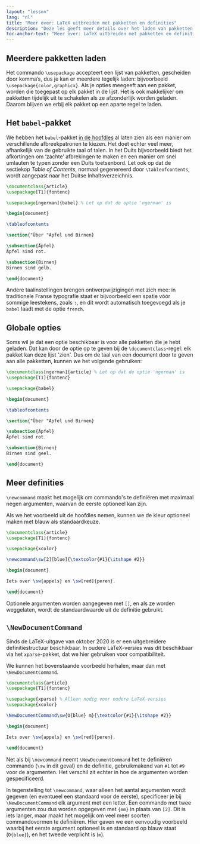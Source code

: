 ```yaml
---
layout: "lesson"
lang: "nl"
title: "Meer over: LaTeX uitbreiden met pakketten en definities"
description: "Deze les geeft meer details over het laden van pakketten, toont het babel-pakket voor taalinstellingen en geeft meer informatie over zelfgeschreven commando's."
toc-anchor-text: "Meer over: LaTeX uitbreiden met pakketten en definities"
---
```


## Meerdere pakketten laden

Het commando `\usepackage` accepteert een lijst van pakketten, gescheiden door komma’s, dus je kan er meerdere tegelijk laden: bijvoorbeeld `\usepackage{color,graphicx}`.
Als je opties meegeeft aan een pakket, worden die toegepast op elk pakket in de lijst.
Het is ook makkelijker om pakketten tijdelijk uit te schakelen als ze afzonderlijk worden geladen.
Daarom blijven we erbij elk pakket op een aparte regel te laden.

## Het `babel`-pakket

We hebben het `babel`-pakket [in de hoofdles](lesson-06) al laten zien als een manier om verschillende afbreekpatronen te kiezen.
Het doet echter veel meer, afhankelijk van de gebruikte taal of talen.
In het Duits bijvoorbeeld biedt het afkortingen om ‘zachte’ afbrekingen te maken en een manier om snel umlauten te typen zonder een Duits toetsenbord.
Let ook op dat de sectiekop _Table of Contents_, normaal gegenereerd door `\tableofcontents`, wordt aangepast naar het Duitse Inhaltsverzeichnis.

```latex
\documentclass{article}
\usepackage[T1]{fontenc}

\usepackage[ngerman]{babel} % Let op dat de optie 'ngerman' is

\begin{document}

\tableofcontents

\section{"Über "Apfel und Birnen}

\subsection{Äpfel}
Äpfel sind rot.

\subsection{Birnen}
Birnen sind gelb.

\end{document}
```

Andere taalinstellingen brengen ontwerpwijzigingen met zich mee: in traditionele Franse typografie staat er bijvoorbeeld een spatie vóór sommige leestekens, zoals `:`, en dit wordt automatisch toegevoegd als je `babel` laadt met de optie `french`.

## Globale opties

Soms wil je dat een optie beschikbaar is voor alle pakketten die je hebt geladen.
Dat kan door de optie op te geven bij de `\documentclass`-regel: elk pakket kan deze lijst 'zien'.
Dus om de taal van een document door te geven aan alle pakketten, kunnen we het volgende gebruiken:

```latex
\documentclass[ngerman]{article} % Let op dat de optie 'ngerman' is
\usepackage[T1]{fontenc}

\usepackage{babel}

\begin{document}

\tableofcontents

\section{"Über "Apfel und Birnen}

\subsection{Äpfel}
Äpfel sind rot.

\subsection{Birnen}
Birnen sind geel.

\end{document}
```

## Meer definities

`\newcommand` maakt het mogelijk om commando's te definiëren met maximaal negen argumenten, waarvan de eerste optioneel kan zijn.

Als we het voorbeeld uit de hoofdles nemen, kunnen we de kleur optioneel maken met blauw als standaardkeuze.

```latex
\documentclass{article}
\usepackage[T1]{fontenc}

\usepackage{xcolor}

\newcommand\sw[2][blue]{\textcolor{#1}{\itshape #2}}

\begin{document}

Iets over \sw{appels} en \sw[red]{peren}.

\end{document}
```

Optionele argumenten worden aangegeven met `[]`, en als ze worden weggelaten, wordt de standaardwaarde uit de definitie gebruikt.

## `\NewDocumentCommand`

Sinds de LaTeX-uitgave van oktober 2020 is er een uitgebreidere definitiestructuur beschikbaar.
In oudere LaTeX-versies was dit beschikbaar via het `xparse`-pakket, dat we hier gebruiken voor compatibiliteit.

We kunnen het bovenstaande voorbeeld herhalen, maar dan met `\NewDocumentCommand`.

```latex
\documentclass{article}
\usepackage[T1]{fontenc}

\usepackage{xparse} % Alleen nodig voor oudere LaTeX-versies
\usepackage{xcolor}

\NewDocumentCommand\sw{O{blue} m}{\textcolor{#1}{\itshape #2}}

\begin{document}

Iets over \sw{appels} en \sw[red]{peren}.

\end{document}
```

Net als bij `\newcommand` neemt `\NewDocumentCommand` het te definiëren commando (`\sw` in dit geval) en de definitie, gebruikmakend van `#1` tot `#9` voor de argumenten.
Het verschil zit echter in hoe de argumenten worden gespecificeerd.

In tegenstelling tot `\newcommand`, waar alleen het aantal argumenten wordt gegeven (en eventueel een standaard voor de eerste), specificeer je bij `\NewDocumentCommand` elk argument met een letter.
Een commando met twee argumenten zou dus worden opgegeven met `{mm}` in plaats van `[2]`.
Dit is iets langer, maar maakt het mogelijk om veel meer soorten commandovormen te definiëren.
Hier gaven we een eenvoudig voorbeeld waarbij het eerste argument optioneel is en standaard op blauw staat (`O{blue}`), en het tweede verplicht is (`m`).
